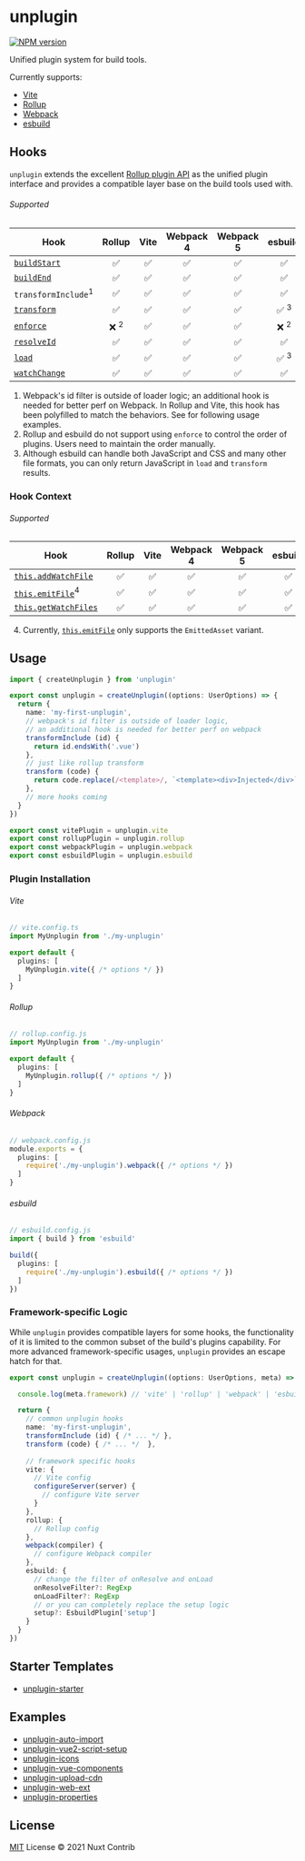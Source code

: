 # unplugin

[![NPM version](https://img.shields.io/npm/v/unplugin?color=a1b858&label=)](https://www.npmjs.com/package/unplugin)

Unified plugin system for build tools.

Currently supports:
- [Vite](https://vitejs.dev/)
- [Rollup](https://rollupjs.org/)
- [Webpack](https://webpack.js.org/)
- [esbuild](https://esbuild.github.io/)

## Hooks

`unplugin` extends the excellent [Rollup plugin API](https://rollupjs.org/guide/en/#plugins-overview) as the unified plugin interface and provides a compatible layer base on the build tools used with.

###### Supported

| Hook | Rollup | Vite | Webpack 4 | Webpack 5 | esbuild |
| ---- | :----: | :--: | :-------: | :-------: | :-----: |
| [`buildStart`](https://rollupjs.org/guide/en/#buildstart) | ✅ | ✅ | ✅ | ✅ | ✅ |
| [`buildEnd`](https://rollupjs.org/guide/en/#buildend) | ✅ | ✅ | ✅ | ✅ | ✅ |
| `transformInclude`<sup>1</sup> | ✅ | ✅ | ✅ | ✅ | ✅ |
| [`transform`](https://rollupjs.org/guide/en/#transformers) | ✅ | ✅ | ✅ | ✅ | ✅ <sup>3</sup> |
| [`enforce`](https://rollupjs.org/guide/en/#enforce) | ❌ <sup>2</sup> | ✅ | ✅ | ✅ | ❌ <sup>2</sup> |
| [`resolveId`](https://rollupjs.org/guide/en/#resolveid) | ✅ | ✅ | ✅ | ✅ | ✅ |
| [`load`](https://rollupjs.org/guide/en/#load) | ✅ | ✅ | ✅ | ✅ | ✅ <sup>3</sup> |
| [`watchChange`](https://rollupjs.org/guide/en/#watchchange) | ✅ | ✅ | ✅ | ✅ | ✅ |

1. Webpack's id filter is outside of loader logic; an additional hook is needed for better perf on Webpack. In Rollup and Vite, this hook has been polyfilled to match the behaviors. See for following usage examples.
2. Rollup and esbuild do not support using `enforce` to control the order of plugins. Users need to maintain the order manually.
3. Although esbuild can handle both JavaScript and CSS and many other file formats, you can only return JavaScript in `load` and `transform` results.

### Hook Context

###### Supported

| Hook | Rollup | Vite | Webpack 4 | Webpack 5 | esbuild |
| ---- | :----: | :--: | :-------: | :-------: | :-----: |
| [`this.addWatchFile`](https://rollupjs.org/guide/en/#thisaddwatchfile) | ✅ | ✅ | ✅ | ✅ | ✅ |
| [`this.emitFile`](https://rollupjs.org/guide/en/#thisemitfile)<sup>4</sup> | ✅ | ✅ | ✅ | ✅ | ✅ |
| [`this.getWatchFiles`](https://rollupjs.org/guide/en/#thisgetwatchfiles) | ✅ | ✅ | ✅ | ✅ | ✅ |

4. Currently, [`this.emitFile`](https://rollupjs.org/guide/en/#thisemitfile) only supports the `EmittedAsset` variant.

## Usage

```ts
import { createUnplugin } from 'unplugin'

export const unplugin = createUnplugin((options: UserOptions) => {
  return {
    name: 'my-first-unplugin',
    // webpack's id filter is outside of loader logic,
    // an additional hook is needed for better perf on webpack
    transformInclude (id) {
      return id.endsWith('.vue')
    },
    // just like rollup transform
    transform (code) {
      return code.replace(/<template>/, `<template><div>Injected</div>`)
    },
    // more hooks coming
  }
})

export const vitePlugin = unplugin.vite
export const rollupPlugin = unplugin.rollup
export const webpackPlugin = unplugin.webpack
export const esbuildPlugin = unplugin.esbuild
```

### Plugin Installation

###### Vite

```ts
// vite.config.ts
import MyUnplugin from './my-unplugin'

export default {
  plugins: [
    MyUnplugin.vite({ /* options */ })
  ]
}
```

###### Rollup

```ts
// rollup.config.js
import MyUnplugin from './my-unplugin'

export default {
  plugins: [
    MyUnplugin.rollup({ /* options */ })
  ]
}
```

###### Webpack

```ts
// webpack.config.js
module.exports = {
  plugins: [
    require('./my-unplugin').webpack({ /* options */ })
  ]
}
```

###### esbuild

```ts
// esbuild.config.js
import { build } from 'esbuild'

build({
  plugins: [
    require('./my-unplugin').esbuild({ /* options */ })
  ]
})
```

### Framework-specific Logic

While `unplugin` provides compatible layers for some hooks, the functionality of it is limited to the common subset of the build's plugins capability. For more advanced framework-specific usages, `unplugin` provides an escape hatch for that.

```ts
export const unplugin = createUnplugin((options: UserOptions, meta) => {

  console.log(meta.framework) // 'vite' | 'rollup' | 'webpack' | 'esbuild'

  return {
    // common unplugin hooks
    name: 'my-first-unplugin',
    transformInclude (id) { /* ... */ },
    transform (code) { /* ... */  },
    
    // framework specific hooks
    vite: {
      // Vite config
      configureServer(server) {
        // configure Vite server
      }
    },
    rollup: {
      // Rollup config
    },
    webpack(compiler) {
      // configure Webpack compiler
    },
    esbuild: {
      // change the filter of onResolve and onLoad
      onResolveFilter?: RegExp
      onLoadFilter?: RegExp
      // or you can completely replace the setup logic
      setup?: EsbuildPlugin['setup']
    }
  }
})
```

## Starter Templates

- [unplugin-starter](https://github.com/antfu/unplugin-starter)

## Examples

- [unplugin-auto-import](https://github.com/antfu/unplugin-auto-import)
- [unplugin-vue2-script-setup](https://github.com/antfu/unplugin-vue2-script-setup)
- [unplugin-icons](https://github.com/antfu/unplugin-icons)
- [unplugin-vue-components](https://github.com/antfu/unplugin-vue-components)
- [unplugin-upload-cdn](https://github.com/zenotsai/unplugin-upload-cdn)
- [unplugin-web-ext](https://github.com/jwr12135/unplugin-web-ext)
- [unplugin-properties](https://github.com/pd4d10/unplugin-properties)

## License

[MIT](./LICENSE) License © 2021 Nuxt Contrib

